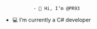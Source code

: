                - 👋 Hi, I’m @PR93
- :computer: I’m currently a C# developer               
  
  
    
    
       
     
            
    
      
         
          
   
     
  
